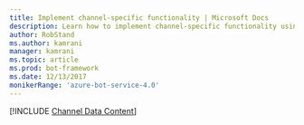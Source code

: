```yaml
---
title: Implement channel-specific functionality | Microsoft Docs
description: Learn how to implement channel-specific functionality using the the Bot Builder SDK for .NET.
author: RobStand
ms.author: kamrani
manager: kamrani
ms.topic: article
ms.prod: bot-framework
ms.date: 12/13/2017
monikerRange: 'azure-bot-service-4.0'
---
```


[!INCLUDE [Channel Data Content](../includes/snippet-channeldata.md)]